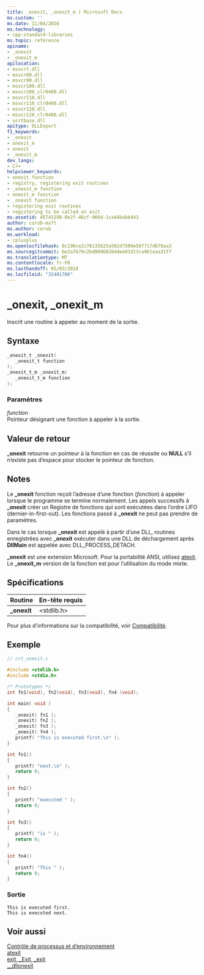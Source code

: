 ```yaml
---
title: _onexit, _onexit_m | Microsoft Docs
ms.custom: ''
ms.date: 11/04/2016
ms.technology:
- cpp-standard-libraries
ms.topic: reference
apiname:
- _onexit
- _onexit_m
apilocation:
- msvcrt.dll
- msvcr80.dll
- msvcr90.dll
- msvcr100.dll
- msvcr100_clr0400.dll
- msvcr110.dll
- msvcr110_clr0400.dll
- msvcr120.dll
- msvcr120_clr0400.dll
- ucrtbase.dll
apitype: DLLExport
f1_keywords:
- _onexit
- onexit_m
- onexit
- _onexit_m
dev_langs:
- C++
helpviewer_keywords:
- onexit function
- registry, registering exit routines
- _onexit_m function
- onexit_m function
- _onexit function
- registering exit routines
- registering to be called on exit
ms.assetid: 45743298-0e2f-46cf-966d-1ca44babb443
author: corob-msft
ms.author: corob
ms.workload:
- cplusplus
ms.openlocfilehash: 8c190ce2c78135625a502d7509e56771fd670aa3
ms.sourcegitcommit: be2a7679c2bd80968204dee03d13ca961eaa31ff
ms.translationtype: MT
ms.contentlocale: fr-FR
ms.lasthandoff: 05/03/2018
ms.locfileid: "32401706"
---
```

# <a name="onexit-onexitm"></a>_onexit, _onexit_m

Inscrit une routine à appeler au moment de la sortie.

## <a name="syntax"></a>Syntaxe

```C
_onexit_t _onexit(
   _onexit_t function
);
_onexit_t_m _onexit_m(
   _onexit_t_m function
);
```

### <a name="parameters"></a>Paramètres

*function*<br/>
Pointeur désignant une fonction à appeler à la sortie.

## <a name="return-value"></a>Valeur de retour

**_onexit** retourne un pointeur à la fonction en cas de réussite ou **NULL** s’il n’existe pas d’espace pour stocker le pointeur de fonction.

## <a name="remarks"></a>Notes

Le **_onexit** fonction reçoit l’adresse d’une fonction (*fonction*) à appeler lorsque le programme se termine normalement. Les appels successifs à **_onexit** créer un Registre de fonctions qui sont exécutées dans l’ordre LIFO (dernier-in-first-out). Les fonctions passé à **_onexit** ne peut pas prendre de paramètres.

Dans le cas lorsque **_onexit** est appelé à partir d’une DLL, routines enregistrées avec **_onexit** exécuter dans une DLL de déchargement après **DllMain** est appelée avec DLL_PROCESS_DETACH.

**_onexit** est une extension Microsoft. Pour la portabilité ANSI, utilisez [atexit](atexit.md). Le **_onexit_m** version de la fonction est pour l’utilisation du mode mixte.

## <a name="requirements"></a>Spécifications

|Routine|En-tête requis|
|-------------|---------------------|
|**_onexit**|\<stdlib.h>|

Pour plus d'informations sur la compatibilité, voir [Compatibilité](../../c-runtime-library/compatibility.md).

## <a name="example"></a>Exemple

```C
// crt_onexit.c

#include <stdlib.h>
#include <stdio.h>

/* Prototypes */
int fn1(void), fn2(void), fn3(void), fn4 (void);

int main( void )
{
   _onexit( fn1 );
   _onexit( fn2 );
   _onexit( fn3 );
   _onexit( fn4 );
   printf( "This is executed first.\n" );
}

int fn1()
{
   printf( "next.\n" );
   return 0;
}

int fn2()
{
   printf( "executed " );
   return 0;
}

int fn3()
{
   printf( "is " );
   return 0;
}

int fn4()
{
   printf( "This " );
   return 0;
}
```

### <a name="output"></a>Sortie

```Output
This is executed first.
This is executed next.
```

## <a name="see-also"></a>Voir aussi

[Contrôle de processus et d’environnement](../../c-runtime-library/process-and-environment-control.md)<br/>
[atexit](atexit.md)<br/>
[exit, _Exit, _exit](exit-exit-exit.md)<br/>
[__dllonexit](../../c-runtime-library/dllonexit.md)<br/>
